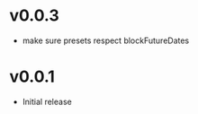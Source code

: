 v0.0.3
==================
* make sure presets respect blockFutureDates

v0.0.1
==================
* Initial release
